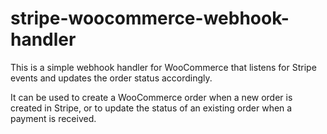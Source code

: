 # stripe-woocommerce-webhook-handler

This is a simple webhook handler for WooCommerce that listens for Stripe events and updates the order status accordingly.

It can be used to create a WooCommerce order when a new order is created in Stripe, or to update the status of an existing order when a payment is received.
